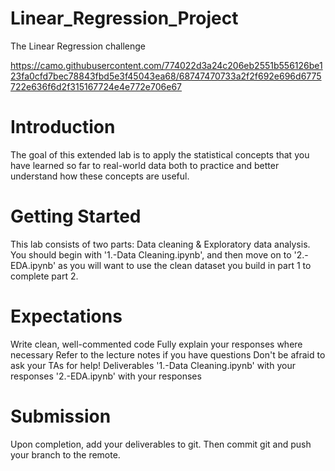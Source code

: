 # Linear_Regression_Project
 The Linear Regression challenge

<img> https://camo.githubusercontent.com/774022d3a24c206eb2551b556126be123fa0cfd7bec78843fbd5e3f45043ea68/68747470733a2f2f692e696d6775722e636f6d2f315167724e4e772e706e67 </img>

# Introduction

The goal of this extended lab is to apply the statistical concepts that you have learned so far to real-world data both to practice and better understand how these concepts are useful.


# Getting Started

This lab consists of two parts: Data cleaning & Exploratory data analysis. You should begin with '1.-Data Cleaning.ipynb', and then move on to '2.-EDA.ipynb' as you will want to use the clean dataset you build in part 1 to complete part 2.


# Expectations

Write clean, well-commented code
Fully explain your responses where necessary
Refer to the lecture notes if you have questions
Don't be afraid to ask your TAs for help!
Deliverables
'1.-Data Cleaning.ipynb' with your responses
'2.-EDA.ipynb' with your responses

# Submission
Upon completion, add your deliverables to git. Then commit git and push your branch to the remote.


